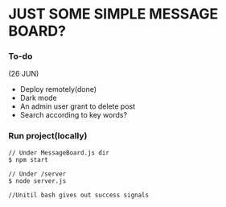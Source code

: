 # JUST SOME SIMPLE MESSAGE BOARD?
### To-do
(26 JUN)
- Deploy remotely(done)
- Dark mode
- An admin user grant to delete post
- Search according to key words?
### Run project(locally)
```
// Under MessageBoard.js dir
$ npm start

// Under /server
$ node server.js

//Unitil bash gives out success signals
```